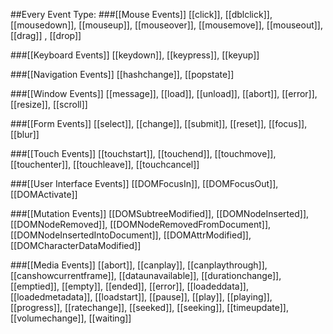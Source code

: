 ##Every Event Type:
###[[Mouse Events]]
[[click]], [[dblclick]], [[mousedown]], [[mouseup]], [[mouseover]], [[mousemove]], [[mouseout]], [[drag]] , [[drop]]

###[[Keyboard Events]]
[[keydown]], [[keypress]], [[keyup]]

###[[Navigation Events]]
[[hashchange]], [[popstate]]

###[[Window Events]]
[[message]], [[load]], [[unload]], [[abort]], [[error]], [[resize]], [[scroll]]

###[[Form Events]]
[[select]], [[change]], [[submit]], [[reset]], [[focus]], [[blur]]

###[[Touch Events]]
[[touchstart]], [[touchend]], [[touchmove]], [[touchenter]], [[touchleave]], [[touchcancel]]

###[[User Interface Events]]
[[DOMFocusIn]], [[DOMFocusOut]], [[DOMActivate]]

###[[Mutation Events]]
[[DOMSubtreeModified]], [[DOMNodeInserted]], [[DOMNodeRemoved]], [[DOMNodeRemovedFromDocument]], [[DOMNodeInsertedIntoDocument]], [[DOMAttrModified]], [[DOMCharacterDataModified]]

###[[Media Events]]
[[abort]], [[canplay]], [[canplaythrough]], [[canshowcurrentframe]], [[dataunavailable]], [[durationchange]], [[emptied]], [[empty]], [[ended]], [[error]], [[loadeddata]], [[loadedmetadata]], [[loadstart]], [[pause]], [[play]], [[playing]], [[progress]], [[ratechange]], [[seeked]], [[seeking]], [[timeupdate]], [[volumechange]], [[waiting]]